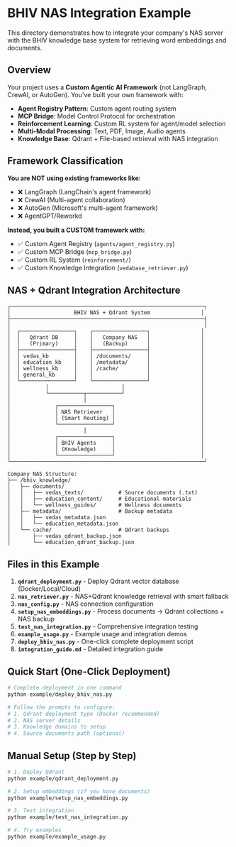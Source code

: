 # BHIV NAS Integration Example

This directory demonstrates how to integrate your company's NAS server with the BHIV knowledge base system for retrieving word embeddings and documents.

## Overview

Your project uses a **Custom Agentic AI Framework** (not LangGraph, CrewAI, or AutoGen). You've built your own framework with:

- **Agent Registry Pattern**: Custom agent routing system
- **MCP Bridge**: Model Control Protocol for orchestration  
- **Reinforcement Learning**: Custom RL system for agent/model selection
- **Multi-Modal Processing**: Text, PDF, Image, Audio agents
- **Knowledge Base**: Qdrant + File-based retrieval with NAS integration

## Framework Classification

**You are NOT using existing frameworks like:**
- ❌ LangGraph (LangChain's agent framework)
- ❌ CrewAI (Multi-agent collaboration)
- ❌ AutoGen (Microsoft's multi-agent framework)
- ❌ AgentGPT/Reworkd

**Instead, you built a CUSTOM framework with:**
- ✅ Custom Agent Registry (`agents/agent_registry.py`)
- ✅ Custom MCP Bridge (`mcp_bridge.py`)
- ✅ Custom RL System (`reinforcement/`)
- ✅ Custom Knowledge Integration (`vedabase_retriever.py`)

## NAS + Qdrant Integration Architecture

```
┌─────────────────────────────────────────────────────────────┐
│                    BHIV NAS + Qdrant System                │
├─────────────────────────────────────────────────────────────┤
│                                                             │
│  ┌─────────────────┐    ┌─────────────────┐                │
│  │   Qdrant DB     │    │   Company NAS   │                │
│  │   (Primary)     │    │   (Backup)      │                │
│  ├─────────────────┤    ├─────────────────┤                │
│  │ vedas_kb        │    │ /documents/     │                │
│  │ education_kb    │    │ /metadata/      │                │
│  │ wellness_kb     │    │ /cache/         │                │
│  │ general_kb      │    │                 │                │
│  └─────────────────┘    └─────────────────┘                │
│           │                       │                        │
│           └───────────┬───────────┘                        │
│                       │                                    │
│              ┌─────────────────┐                           │
│              │ NAS Retriever   │                           │
│              │ (Smart Routing) │                           │
│              └─────────────────┘                           │
│                       │                                    │
│              ┌─────────────────┐                           │
│              │ BHIV Agents     │                           │
│              │ (Knowledge)     │                           │
│              └─────────────────┘                           │
└─────────────────────────────────────────────────────────────┘

Company NAS Structure:
├── /bhiv_knowledge/
│   ├── documents/
│   │   ├── vedas_texts/           # Source documents (.txt)
│   │   ├── education_content/     # Educational materials
│   │   └── wellness_guides/       # Wellness documents
│   ├── metadata/                  # Backup metadata
│   │   ├── vedas_metadata.json
│   │   └── education_metadata.json
│   └── cache/                     # Qdrant backups
│       ├── vedas_qdrant_backup.json
│       └── education_qdrant_backup.json
```

## Files in this Example

1. **`qdrant_deployment.py`** - Deploy Qdrant vector database (Docker/Local/Cloud)
2. **`nas_retriever.py`** - NAS+Qdrant knowledge retrieval with smart fallback
3. **`nas_config.py`** - NAS connection configuration
4. **`setup_nas_embeddings.py`** - Process documents → Qdrant collections + NAS backup
5. **`test_nas_integration.py`** - Comprehensive integration testing
6. **`example_usage.py`** - Example usage and integration demos
7. **`deploy_bhiv_nas.py`** - One-click complete deployment script
8. **`integration_guide.md`** - Detailed integration guide

## Quick Start (One-Click Deployment)

```bash
# Complete deployment in one command
python example/deploy_bhiv_nas.py

# Follow the prompts to configure:
# 1. Qdrant deployment type (Docker recommended)
# 2. NAS server details
# 3. Knowledge domains to setup
# 4. Source documents path (optional)
```

## Manual Setup (Step by Step)

```bash
# 1. Deploy Qdrant
python example/qdrant_deployment.py

# 2. Setup embeddings (if you have documents)
python example/setup_nas_embeddings.py

# 3. Test integration
python example/test_nas_integration.py

# 4. Try examples
python example/example_usage.py
```

